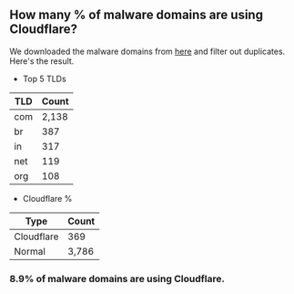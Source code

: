 ## How many % of malware domains are using Cloudflare?


We downloaded the malware domains from [here](https://urlhaus.abuse.ch) and filter out duplicates.
Here's the result.


[//]: # (start replacement)


- Top 5 TLDs

| TLD | Count |
| --- | --- |
| com | 2,138 |
| br | 387 |
| in | 317 |
| net | 119 |
| org | 108 |


- Cloudflare %

| Type | Count |
| --- | --- |
| Cloudflare | 369 |
| Normal | 3,786 |


### 8.9% of malware domains are using Cloudflare.